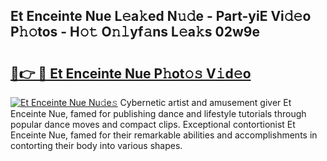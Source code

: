 ## Et Enceinte Nue L𝚎a𝚔ed N𝚞𝚍e - Part-yiE Vi𝚍𝚎o P𝚑𝚘tos - H𝚘𝚝 O𝚗𝚕yf𝚊ns L𝚎a𝚔s 02w9e

# <h2><a href="http://kf0obg.oniu.top/?m=Et+Enceinte+Nue">🔗👉 🔴 Et Enceinte Nue P𝚑ot𝚘𝚜 V𝚒d𝚎o</a></h2>

[![Et Enceinte Nue Nu𝚍e𝚜](https://i.imgur.com/0qMVB7G.gif)](http://kf0obg.oniu.top/?m=Et+Enceinte+Nue)
Cybernetic artist and amusement giver Et Enceinte Nue, famed for publishing dance and lifestyle tutorials through popular dance moves and compact clips. Exceptional contortionist Et Enceinte Nue, famed for their remarkable abilities and accomplishments in contorting their body into various shapes.  
